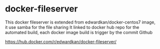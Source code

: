 # docker-fileserver

This docker fileserver is extended from edwardkan/docker-centos7 image, it use samba for the file sharing 
It linked to docker hub repo for the automated build, each docker image build is trigger by the commit Github

https://hub.docker.com/r/edwardkan/docker-fileserver/
